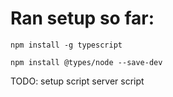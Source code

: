# Ran setup so far:
```
npm install -g typescript
```
```
npm install @types/node --save-dev
```

TODO:
setup script
server script
